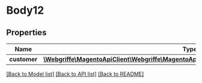 # Body12

## Properties
Name | Type | Description | Notes
------------ | ------------- | ------------- | -------------
**customer** | [**\Webgriffe\MagentoApiClient\Webgriffe\MagentoApiClient\Model\CustomerDataCustomerInterface**](CustomerDataCustomerInterface.md) |  | 

[[Back to Model list]](../README.md#documentation-for-models) [[Back to API list]](../README.md#documentation-for-api-endpoints) [[Back to README]](../README.md)


